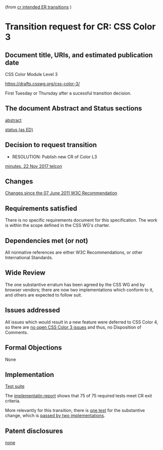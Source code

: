 (from [cr intended ER transitions](https://www.w3.org/Guide/transitions?profile=CR&cr=rec-update) )

# Transition request for CR: CSS Color 3

## Document title, URIs, and estimated publication date

CSS Color Module Level 3

https://drafts.csswg.org/css-color-3/

First Tuesday or Thursday after a sucessful transition decision.

## The document Abstract and Status sections

[abstract](https://drafts.csswg.org/css-color-3/#abstract)

[status (as ED)](https://drafts.csswg.org/css-color-3/#status)

## Decision to request transition

  - RESOLUTION: Publish new CR of Color L3

[minutes, 22 Nov 2017 telcon](https://www.w3.org/2017/11/22-css-minutes.html#item03)

## Changes

[Changes since the 07 June 2011 W3C Recommendation](https://drafts.csswg.org/css-color-3/#changes)

## Requirements satisfied

There is no specific requirements document for this specification. The work
is within the scope defined in the CSS WG's charter.

## Dependencies met (or not)

All normative references are either W3C Recommendations, or other International Standards.


## Wide Review

The one substantive erratum has been agreed by the CSS WG and by browser vendors; there are now two implementations which conform to it, and others are expected to follow suit.


## Issues addressed

All issues which would result in a new feature were deferred to CSS Color 4, so there are [no open CSS Color 3 issues](https://github.com/w3c/csswg-drafts/labels/css-color-3) and thus, no Disposition of Comments.

## Formal Objections

None

## Implementation

[Test suite](https://test.csswg.org/harness/suite/css-color-3_dev/)

The [implementatin report](https://test.csswg.org/harness/results/css-color-3_dev/grouped/) shows that
75 of 75 required tests meet CR exit criteria.

More relevantly for this transition, there is [one test](https://test.csswg.org/harness/test/css-color-3_dev/single/t44-currentcolor-inherited-c/) for the substantive change, which is [passed by two implementations](https://test.csswg.org/harness/results/css-color-3_dev/grouped/t44-currentcolor-inherited-c/).

## Patent disclosures

[none](https://www.w3.org/2004/01/pp-impl/32061/status)
